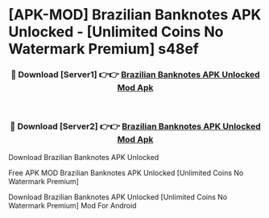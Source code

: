# [APK-MOD] Brazilian Banknotes APK Unlocked - [Unlimited Coins No Watermark Premium] s48ef



<div align="center">
<h3>🔴 Download [Server1] 👉👉 <a href="https://momento.my/?title=Brazilian_Banknotes_APK_Unlocked">Brazilian Banknotes APK Unlocked Mod Apk</a></h3><br>

<h3>🔴 Download [Server2] 👉👉 <a href="https://momento.my/?title=Brazilian_Banknotes_APK_Unlocked">Brazilian Banknotes APK Unlocked Mod Apk</a></h3>
</div>



Download Brazilian Banknotes APK Unlocked 

Free APK MOD Brazilian Banknotes APK Unlocked [Unlimited Coins No Watermark Premium]

Download Brazilian Banknotes APK Unlocked [Unlimited Coins No Watermark Premium] Mod For Android
